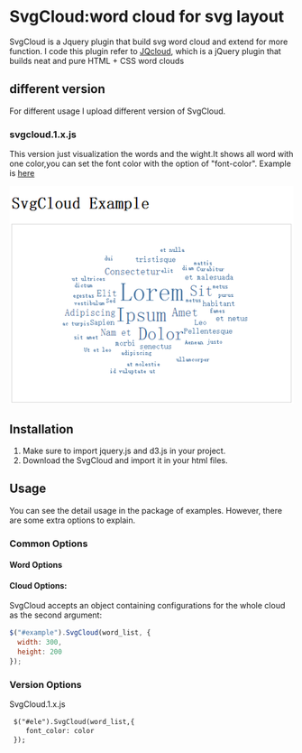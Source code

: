 # SvgCloud:word cloud for svg layout

SvgCloud is a Jquery plugin that build svg word cloud and extend for more function.
I code this plugin refer to [JQcloud](http://www.lucaongaro.eu/demos/jqcloud/), which is a jQuery plugin that builds neat and pure HTML + CSS word clouds

## different version
For different usage I upload different version of SvgCloud.
### svgcloud.1.x.js 
This version just visualization the words and the wight.It shows all word with one color,you can set the font color with the option of "font-color".
Example is [here](http://ysyszrj.github.io/svgcloud/SvgCloud_1_font-size.html)


![svgcloud.1.x.js](image/SvgCloud1.png)

## Installation
1. Make sure to import jquery.js and d3.js in your project.
2. Download the SvgCloud and import it in your html files.

## Usage
You can see the detail usage in the package of examples. However, there are some extra options to explain. 

### Common Options

#### Word Options

#### Cloud Options:

SvgCloud accepts an object containing configurations for the whole cloud as the second argument:

```javascript
$("#example").SvgCloud(word_list, {
  width: 300,
  height: 200
});
```

### Version Options

SvgCloud.1.x.js
```
 $("#ele").SvgCloud(word_list,{
    font_color: color
 });
```


